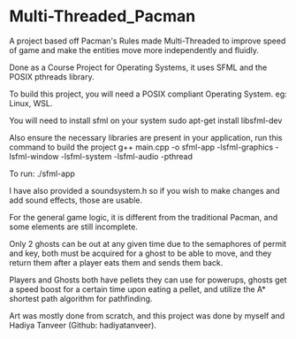 # Multi-Threaded_Pacman
A project based off Pacman's Rules made Multi-Threaded to improve speed of game 
and make the entities move more independently and fluidly.

Done as a Course Project for Operating Systems, it uses SFML and the POSIX pthreads library.

To build this project, you will need a POSIX compliant Operating System.
eg: Linux, WSL.

You will need to install sfml on your system
sudo apt-get install libsfml-dev

Also ensure the necessary libraries are present in your application, run this command to build the project
g++ main.cpp -o sfml-app -lsfml-graphics -lsfml-window -lsfml-system -lsfml-audio -pthread

To run:
./sfml-app

I have also provided a soundsystem.h so if you wish to make changes and add sound effects, those are usable.

For the general game logic, it is different from the traditional Pacman, and some elements are still incomplete.

Only 2 ghosts can be out at any given time due to the semaphores of permit and key, both must be acquired for a ghost to be able
to move, and they return them after a player eats them and sends them back.

Players and Ghosts both have pellets they can use for powerups, ghosts get a speed boost for a certain time upon eating a pellet,
and utilize the A* shortest path algorithm for pathfinding.

Art was mostly done from scratch, and this project was done by myself and Hadiya Tanveer (Github: hadiyatanveer).

